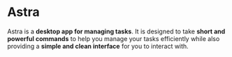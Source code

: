 # Astra

Astra is a **desktop app for managing tasks**.
It is designed to take **short and powerful commands** to help you manage your tasks efficiently
while also providing a **simple and clean interface** for you to interact with.
